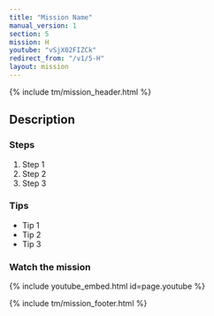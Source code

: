 ```yaml
---
title: "Mission Name"
manual_version: 1
section: 5
mission: H
youtube: "vSjX02FIZCk"
redirect_from: "/v1/5-H"
layout: mission
---
```


{% include tm/mission_header.html %}

## Description

### Steps

1. Step 1
2. Step 2
3. Step 3

### Tips

* Tip 1
* Tip 2
* Tip 3

### Watch the mission

{% include youtube_embed.html id=page.youtube %}

{% include tm/mission_footer.html %}